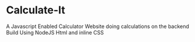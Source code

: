 # Calculate-It
 A Javascript Enabled Calculator Website doing calculations on the backend
Build Using NodeJS Html and inline CSS